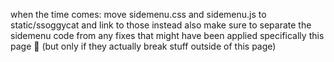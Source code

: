 when the time comes: move sidemenu.css and sidemenu.js to static/ssoggycat and link to those instead
also make sure to separate the sidemenu code from any fixes that might have been applied specifically this page 🐎
(but only if they actually break stuff outside of this page)
